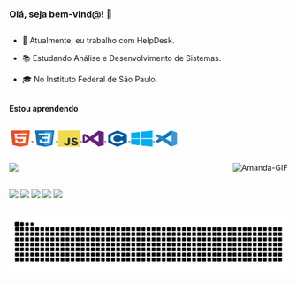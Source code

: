 ### Olá, seja bem-vind@! 👋
  
  ##

 
- 🔭 Atualmente, eu trabalho com HelpDesk.
- 📚 Estudando Análise e Desenvolvimento de Sistemas.
- 🎓 No Instituto Federal de São Paulo.

  ##

<b>Estou aprendendo</b>
   
  <a href="https://github.com/amandoca">
  <div style="display: inline_block"><br>
  <img align="center" alt="Amanda-HTML" height="30" width="40" src="https://github.com/devicons/devicon/blob/master/icons/html5/html5-original.svg">
  <img align="center" alt="Amanda-CSS" height="30" width="40" src="https://github.com/devicons/devicon/blob/master/icons/css3/css3-original.svg">
  <img align="center" alt="Amanda-JSS" height="30" width="40" src="https://github.com/devicons/devicon/blob/master/icons/javascript/javascript-original.svg">
  <img align="center" alt="Amanda-ASPNET" height="30" width="40" src="https://github.com/devicons/devicon/blob/master/icons/visualstudio/visualstudio-plain.svg">
  <img align="center" alt="Amanda-C" height="30" width="40" src="https://github.com/devicons/devicon/blob/master/icons/c/c-plain.svg">
  <img align="center" alt="Amanda-Windows" height="30" width="40" src="https://github.com/devicons/devicon/blob/master/icons/windows8/windows8-original.svg">
  <img align="center" alt="Amanda-VSCODE" height="30" width="40" src="https://github.com/devicons/devicon/blob/master/icons/vscode/vscode-original.svg">
</div>  
  
  ##
  
 <div>
  <a href="https://github.com/amandoca">
  <img height="180em" src="https://github-readme-stats.vercel.app/api?username=amandoca&show_icons=true&theme=midnight-purple&include_all_commits=true&count_private=true"/>
  <img align="right" alt="Amanda-GIF" src="https://s6.gifyu.com/images/anigiff8691487e5444aed.gif">
</div>
   
  ##
 
<div> 
  <a href="https://www.linkedin.com/in/amanda-lopes-de-souza-b40814204/" target="_blank"><img src="https://img.shields.io/badge/LinkedIn-0077B5?style=for-the-badge&logo=linkedin&logoColor=white" target="_blank"></a>
  <a href="https://open.spotify.com/user/12168494669?si=4a92c1ed983f4374" target="_blank"><img src="https://img.shields.io/badge/Spotify-1ED760?&style=for-the-badge&logo=spotify&logoColor=white" target="_blank"></a>
 	<a href="https://join.skype.com/invite/pxMzM0xkodn4" target="_blank"><img src="https://img.shields.io/badge/Skype-blue?style=for-the-badge&logo=skype&logoColor=white" target="_blank"></a>
   <a href="https://www.instagram.com/amandoc4/" target="_blank"><img src="https://img.shields.io/badge/Instagram-E4405F?style=for-the-badge&logo=instagram&logoColor=white" target="_blank"></a> 
  <a href = "mailto:amanda.aparecida1905@hotmail.com"><img src="https://img.shields.io/badge/Microsoft_Outlook-0078D4?style=for-the-badge&logo=microsoft-outlook&logoColor=white" target="_blank"></a>
   
  ##
 
  ![Snake animation](https://github.com/amandoca/amandoca/blob/output/github-contribution-grid-snake.svg)
 
</div>
